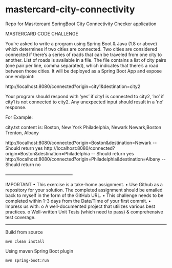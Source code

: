 # mastercard-city-connectivity
 Repo for Masrtercard SpringBoot City Connectivity Checker application 


 MASTERCARD CODE CHALLENGE

You’re asked to write a program using Spring Boot & Java (1.8 or above) which determines if two cities are connected. Two cities are considered connected if there’s a series of roads that can be traveled from one city to another.
List of roads is available in a file. The file contains a list of city pairs (one pair per line, comma separated), which indicates that there’s a road between those cities.
It will be deployed as a Spring Boot App and expose one endpoint: 

http://localhost:8080/connected?origin=city1&destination=city2

Your program should respond with ‘yes’ if city1 is connected to city2, ’no’ if city1 is not connected to city2.
Any unexpected input should result in a ’no’ response.

For Example:

city.txt content is: 
Boston, New York 
Philadelphia, Newark
Newark,Boston
Trenton, Albany

http://localhost:8080/connected?origin=Boston&destination=Newark -- Should return yes 
http://localhost:8080/connected?origin=Boston&destination=Philadelphia -- Should return yes 
http://localhost:8080/connected?origin=Philadelphia&destination=Albany -- Should return no

———————————————

IMPORTANT
• This exercise is a take-home assignment.
• Use Github as a repository for your solution. The completed assignment should be emailed back to myself in the form of the GitHub URL.
• This challenge needs to be completed within 1-3 days from the Date/Time of your first commit.
• Impress us with:
       o A well-documented project that utilizes various best practices.
o Well-written Unit Tests (which need to pass) & comprehensive test coverage.








-----------------------------

Build from source

    mvn clean install


Using maven Spring Boot plugin

    mvn spring-boot:run 

